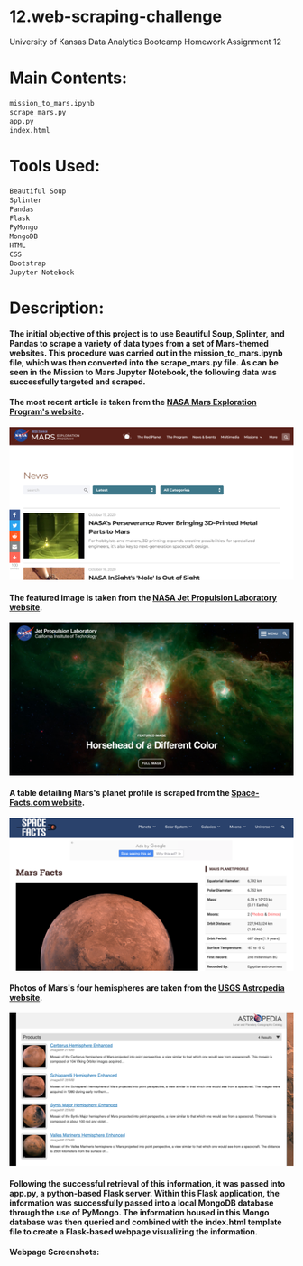 # 12.web-scraping-challenge
University of Kansas Data Analytics Bootcamp Homework Assignment 12

# Main Contents:
    mission_to_mars.ipynb
    scrape_mars.py
    app.py
    index.html
# Tools Used:
    Beautiful Soup
    Splinter
    Pandas
    Flask
    PyMongo
    MongoDB
    HTML
    CSS
    Bootstrap
    Jupyter Notebook

# Description:

#### The initial objective of this project is to use Beautiful Soup, Splinter, and Pandas to scrape a variety of data types from a set of Mars-themed websites. This procedure was carried out in the mission_to_mars.ipynb file, which was then converted into the scrape_mars.py file. As can be seen in the Mission to Mars Jupyter Notebook, the following data was successfully targeted and scraped.
#### The most recent article is taken from the [NASA Mars Exploration Program's website](https://mars.nasa.gov/news/?page=0&per_page=40&order=publish_date+desc%2Ccreated_at+desc&search=&category=19%2C165%2C184%2C204&blank_scope=Latest).
![alt text](https://github.com/blhawkins/12.web-scraping-challenge/blob/main/Screenshots/mars_news.png 'Screenshot of NASA Mars Exploration Program Website')
#### The featured image is taken from the [NASA Jet Propulsion Laboratory website](https://www.jpl.nasa.gov/spaceimages/?search=&category=Mars).
![alt text](https://github.com/blhawkins/12.web-scraping-challenge/blob/main/Screenshots/mars_featured_image.png 'Screenshot of NASA Jet Propulsion Laboratory website')
#### A table detailing Mars's planet profile is scraped from the [Space-Facts.com website](https://space-facts.com/mars/).
![alt text](https://github.com/blhawkins/12.web-scraping-challenge/blob/main/Screenshots/mars_table.png "Screenshot of Mars's Planet Profile on Space-Facts.com")
#### Photos of Mars's four hemispheres are taken from the [USGS Astropedia website](https://astrogeology.usgs.gov/search/results?q=hemisphere+enhanced&k1=target&v1=Mars).
![alt text](https://github.com/blhawkins/12.web-scraping-challenge/blob/main/Screenshots/mars_hemispheres.png 'Screenshot of USGS Astropedia website')

#### Following the successful retrieval of this information, it was passed into app.py, a python-based Flask server. Within this Flask application, the information was successfully passed into a local MongoDB database through the use of PyMongo. The information housed in this Mongo database was then queried and combined with the index.html template file to create a Flask-based webpage visualizing the information.

#### Webpage Screenshots:

